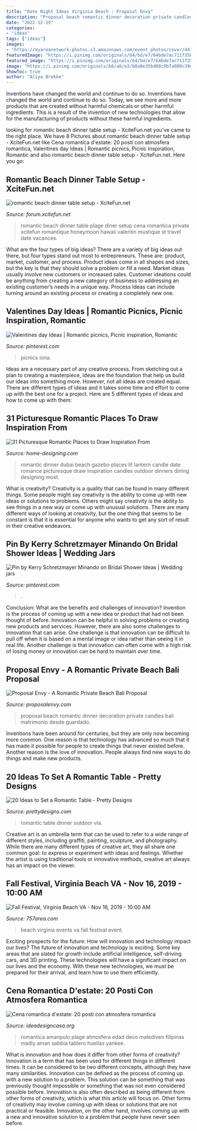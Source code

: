```yaml
---
title: "Date Night Ideas Virginia Beach : Proposal Envy"
description: "Proposal beach romantic dinner decoration private candles bali matrimonio desde guardado"
date: "2022-12-19"
categories:
- "ideas"
tags: ["ideas"]
images:
- "https://myareanetwork-photos.s3.amazonaws.com/event_photos/cover/441273_1572757782.jpg"
featuredImage: "https://i.pinimg.com/originals/64/bd/e7/64bde7ac711f3586dca30b1d992f28d3.jpg"
featured_image: "https://i.pinimg.com/originals/64/bd/e7/64bde7ac711f3586dca30b1d992f28d3.jpg"
image: "https://i.pinimg.com/originals/b8/a8/e3/b8a8e35bd88c9b7a080c39e969993127.jpg"
ShowToc: true
author: "Aliya Brekke"
---
```



Inventions have changed the world and continue to do so.
Inventions have changed the world and continue to do so. Today, we see more and more products that are created without harmful chemicals or other harmful ingredients. This is a result of the invention of new technologies that allow for the manufacturing of products without these harmful ingredients.

	

		
looking for romantic beach dinner table setup - XciteFun.net you've came to the right place. We have 8 Pictures about romantic beach dinner table setup - XciteFun.net like Cena romantica d&#039;estate: 20 posti con atmosfera romantica, Valentines day Ideas | Romantic picnics, Picnic inspiration, Romantic and also romantic beach dinner table setup - XciteFun.net. Here you go:
		
    
## Romantic Beach Dinner Table Setup - XciteFun.net

<img loading=lazy src="http://img.xcitefun.net/users/2014/07/358135,xcitefun-romantic-beach-set-up-3.jpg" onerror="this.onerror=null;this.src='https://tse1.mm.bing.net/th?id=OIP.bWFqO7N4BTGyjR9ZMXZjcwHaE8&amp;pid=15.1';" alt="romantic beach dinner table setup - XciteFun.net">

_Source: forum.xcitefun.net_

>romantic beach dinner table plage diner setup cena romantica private xcitefun romantique honeymoon hawaii valentin mustique st travel date vacances. 

	

What are the four types of big ideas?
There are a variety of big ideas out there, but four types stand out most to entrepreneurs. These are: product, market, customer, and process. Product ideas come in all shapes and sizes, but the key is that they should solve a problem or fill a need. Market ideas usually involve new customers or increased sales. Customer ideations could be anything from creating a new category of business to addressing an existing customer’s needs in a unique way. Process Ideas can include turning around an existing process or creating a completely new one.

    
## Valentines Day Ideas | Romantic Picnics, Picnic Inspiration, Romantic

<img loading=lazy src="https://i.pinimg.com/originals/64/bd/e7/64bde7ac711f3586dca30b1d992f28d3.jpg" onerror="this.onerror=null;this.src='https://tse4.mm.bing.net/th?id=OIP.VqL1NoWYJJY0QurajINtZQHaNK&amp;pid=15.1';" alt="Valentines day Ideas | Romantic picnics, Picnic inspiration, Romantic">

_Source: pinterest.com_

>picnics iona. 

	

Ideas are a necessary part of any creative process. From sketching out a plan to creating a masterpiece, ideas are the foundation that help us build our ideas into something more. However, not all ideas are created equal. There are different types of ideas and it takes some time and effort to come up with the best one for a project. Here are 5 different types of ideas and how to come up with them: 

    
## 31 Picturesque Romantic Places To Draw Inspiration From

<img loading=lazy src="http://cdn.home-designing.com/wp-content/uploads/2013/03/lantern-lit-beach-dinner-beneath-white-gazebo.jpeg" onerror="this.onerror=null;this.src='https://tse1.mm.bing.net/th?id=OIP.mwelckvOBtNxw7X8B2nqnAHaEK&amp;pid=15.1';" alt="31 Picturesque Romantic Places to Draw Inspiration From">

_Source: home-designing.com_

>romantic dinner dubai beach gazebo places lit lantern candle date romance picturesque draw inspiration candles outdoor dinners dining designing most. 

	

What is creativity?
Creativity is a quality that can be found in many different things. Some people might say creativity is the ability to come up with new ideas or solutions to problems. Others might say creativity is the ability to see things in a new way or come up with unusual solutions. There are many different ways of looking at creativity, but the one thing that seems to be constant is that it is essential for anyone who wants to get any sort of result in their creative endeavors.

    
## Pin By Kerry Schretzmayer Minando On Bridal Shower Ideas | Wedding Jars

<img loading=lazy src="https://i.pinimg.com/originals/b8/a8/e3/b8a8e35bd88c9b7a080c39e969993127.jpg" onerror="this.onerror=null;this.src='https://tse2.mm.bing.net/th?id=OIP.zU5kEXNjMYBhSA1TZlkNcgHaJ4&amp;pid=15.1';" alt="Pin by Kerry Schretzmayer Minando on Bridal Shower Ideas | Wedding jars">

_Source: pinterest.com_

>. 

	

Conclusion: What are the benefits and challenges of innovation?
Invention is the process of coming up with a new idea or product that had not been thought of before. Innovation can be helpful in solving problems or creating new products and services. However, there are also some challenges to innovation that can arise. One challenge is that innovation can be difficult to pull off when it is based on a mental image or idea rather than seeing it in real life. Another challenge is that innovation can often come with a high risk of losing money or innovation can be hard to maintain over time.

    
## Proposal Envy - A Romantic Private Beach Bali Proposal

<img loading=lazy src="http://proposalenvy.com/wp-content/uploads/2015/10/Collage-8.jpg" onerror="this.onerror=null;this.src='https://tse1.mm.bing.net/th?id=OIP.OMwOdBKfUbH4WYxYrmY-3AHaFj&amp;pid=15.1';" alt="Proposal Envy - A Romantic Private Beach Bali Proposal">

_Source: proposalenvy.com_

>proposal beach romantic dinner decoration private candles bali matrimonio desde guardado. 

	

Inventions have been around for centuries, but they are only now becoming more common. One reason is that technology has advanced so much that it has made it possible for people to create things that never existed before. Another reason is the love of innovation. People always find new ways to do things and make new products.

    
## 20 Ideas To Set A Romantic Table - Pretty Designs

<img loading=lazy src="http://www.prettydesigns.com/wp-content/uploads/2015/08/20-ideas-to-set-a-romantic-table9.jpg" onerror="this.onerror=null;this.src='https://tse2.mm.bing.net/th?id=OIP.hjmcmInPwEaWqSxDxlyyHAAAAA&amp;pid=15.1';" alt="20 Ideas to Set a Romantic Table - Pretty Designs">

_Source: prettydesigns.com_

>romantic table dinner outdoor via. 

	

Creative art is an umbrella term that can be used to refer to a wide range of different styles, including graffiti, painting, sculpture, and photography. While there are many different types of creative art, they all share one common goal: to express or experiment with ideas and feelings. Whether the artist is using traditional tools or innovative methods, creative art always has an impact on the viewer.

    
## Fall Festival, Virginia Beach VA - Nov 16, 2019 - 10:00 AM

<img loading=lazy src="https://myareanetwork-photos.s3.amazonaws.com/event_photos/cover/441273_1572757782.jpg" onerror="this.onerror=null;this.src='https://tse3.mm.bing.net/th?id=OIP.MO-K4lCHFA7qGIOtV3TPQAHaCv&amp;pid=15.1';" alt="Fall Festival, Virginia Beach VA - Nov 16, 2019 - 10:00 AM">

_Source: 757area.com_

>beach virginia events va fall festival event. 

	

Exciting prospects for the future: How will innovation and technology impact our lives?
The future of innovation and technology is exciting. Some key areas that are slated for growth include artificial intelligence, self-driving cars, and 3D printing. These technologies will have a significant impact on our lives and the economy. With these new technologies, we must be prepared for their arrival, and learn how to use them efficiently.

    
## Cena Romantica D&#039;estate: 20 Posti Con Atmosfera Romantica

<img loading=lazy src="http://ideadesigncasa.org/wp-content/uploads/2015/08/cena-al-mare.jpg" onerror="this.onerror=null;this.src='https://tse4.mm.bing.net/th?id=OIP.do1PSkejf_coNVGlCfA65gHaGc&amp;pid=15.1';" alt="Cena romantica d&#039;estate: 20 posti con atmosfera romantica">

_Source: ideadesigncasa.org_

>romantica amanpulo plage atmosfera edad deco malediven filipinas madly aman sabbia tablero huellas yankee. 

	

What is innovation and how does it differ from other forms of creativity?
Innovation is a term that has been used for different things in different times. It can be considered to be two different concepts, although they have many similarities. Innovation can be defined as the process of coming up with a new solution to a problem. This solution can be something that was previously thought impossible or something that was not even considered possible before. Innovation is also often described as being different from other forms of creativity, which is what this article will focus on. Other forms of creativity may involve coming up with ideas or solutions that are not practical or feasible. Innovation, on the other hand, involves coming up with a new and innovative solution to a problem that people have never seen before.

